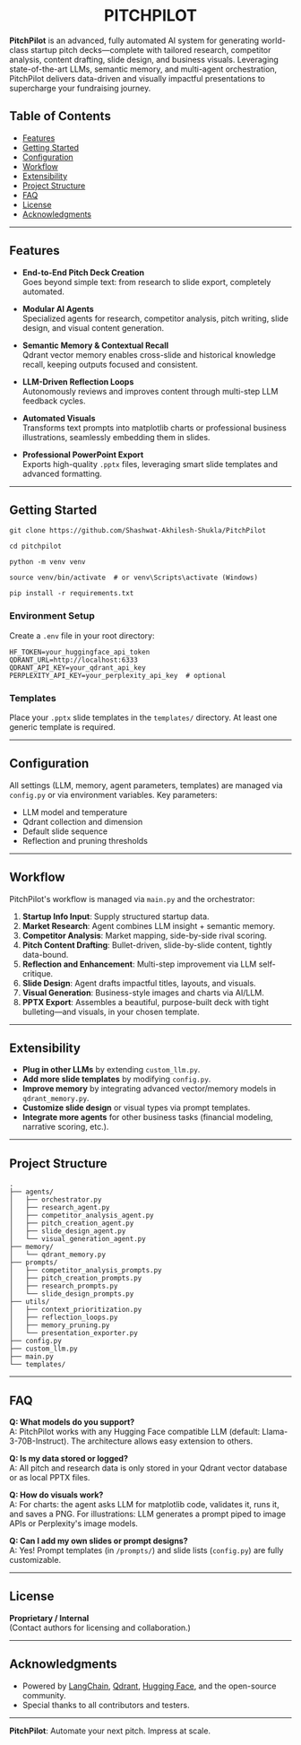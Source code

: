 
<h1 align="center"><strong>PITCHPILOT</strong></h1>


**PitchPilot** is an advanced, fully automated AI system for generating world-class startup pitch decks—complete with tailored research, competitor analysis, content drafting, slide design, and business visuals. Leveraging state-of-the-art LLMs, semantic memory, and multi-agent orchestration, PitchPilot delivers data-driven and visually impactful presentations to supercharge your fundraising journey.



## Table of Contents

- [Features](#features)
- [Getting Started](#getting-started)
- [Configuration](#configuration)
- [Workflow](#workflow)
- [Extensibility](#extensibility)
- [Project Structure](#project-structure)
- [FAQ](#faq)
- [License](#license)
- [Acknowledgments](#acknowledgments)

***

## Features

- **End-to-End Pitch Deck Creation**  
  Goes beyond simple text: from research to slide export, completely automated.

- **Modular AI Agents**  
  Specialized agents for research, competitor analysis, pitch writing, slide design, and visual content generation.

- **Semantic Memory & Contextual Recall**  
  Qdrant vector memory enables cross-slide and historical knowledge recall, keeping outputs focused and consistent.

- **LLM-Driven Reflection Loops**  
  Autonomously reviews and improves content through multi-step LLM feedback cycles.

- **Automated Visuals**  
  Transforms text prompts into matplotlib charts or professional business illustrations, seamlessly embedding them in slides.

- **Professional PowerPoint Export**  
  Exports high-quality `.pptx` files, leveraging smart slide templates and advanced formatting.

***

## Getting Started


```
git clone https://github.com/Shashwat-Akhilesh-Shukla/PitchPilot
```

```
cd pitchpilot
```

```
python -m venv venv
```

```
source venv/bin/activate  # or venv\Scripts\activate (Windows)
```

```
pip install -r requirements.txt
```

### Environment Setup

Create a `.env` file in your root directory:

```
HF_TOKEN=your_huggingface_api_token
QDRANT_URL=http://localhost:6333
QDRANT_API_KEY=your_qdrant_api_key
PERPLEXITY_API_KEY=your_perplexity_api_key  # optional
```

### Templates

Place your `.pptx` slide templates in the `templates/` directory.
At least one generic template is required.

***

## Configuration

All settings (LLM, memory, agent parameters, templates) are managed via `config.py` or via environment variables.
Key parameters:

- LLM model and temperature
- Qdrant collection and dimension
- Default slide sequence
- Reflection and pruning thresholds

***

## Workflow

PitchPilot's workflow is managed via `main.py` and the orchestrator:

1. **Startup Info Input**: Supply structured startup data.
2. **Market Research**: Agent combines LLM insight + semantic memory.
3. **Competitor Analysis**: Market mapping, side-by-side rival scoring.
4. **Pitch Content Drafting**: Bullet-driven, slide-by-slide content, tightly data-bound.
5. **Reflection and Enhancement**: Multi-step improvement via LLM self-critique.
6. **Slide Design**: Agent drafts impactful titles, layouts, and visuals.
7. **Visual Generation**: Business-style images and charts via AI/LLM.
8. **PPTX Export**: Assembles a beautiful, purpose-built deck with tight bulleting—and visuals, in your chosen template.

***

## Extensibility

- **Plug in other LLMs** by extending `custom_llm.py`.
- **Add more slide templates** by modifying `config.py`.
- **Improve memory** by integrating advanced vector/memory models in `qdrant_memory.py`.
- **Customize slide design** or visual types via prompt templates.
- **Integrate more agents** for other business tasks (financial modeling, narrative scoring, etc.).

***

## Project Structure

```
.
├── agents/
│   ├── orchestrator.py
│   ├── research_agent.py
│   ├── competitor_analysis_agent.py
│   ├── pitch_creation_agent.py
│   ├── slide_design_agent.py
│   └── visual_generation_agent.py
├── memory/
│   └── qdrant_memory.py
├── prompts/
│   ├── competitor_analysis_prompts.py
│   ├── pitch_creation_prompts.py
│   ├── research_prompts.py
│   └── slide_design_prompts.py
├── utils/
│   ├── context_prioritization.py
│   ├── reflection_loops.py
│   ├── memory_pruning.py
│   └── presentation_exporter.py
├── config.py
├── custom_llm.py
├── main.py
└── templates/
```

***

## FAQ

**Q: What models do you support?**  
A: PitchPilot works with any Hugging Face compatible LLM (default: Llama-3-70B-Instruct). The architecture allows easy extension to others.

**Q: Is my data stored or logged?**  
A: All pitch and research data is only stored in your Qdrant vector database or as local PPTX files.

**Q: How do visuals work?**  
A: For charts: the agent asks LLM for matplotlib code, validates it, runs it, and saves a PNG. For illustrations: LLM generates a prompt piped to image APIs or Perplexity's image models.

**Q: Can I add my own slides or prompt designs?**  
A: Yes! Prompt templates (in `/prompts/`) and slide lists (`config.py`) are fully customizable.

***

## License

**Proprietary / Internal**  
(Contact authors for licensing and collaboration.)

***

## Acknowledgments

- Powered by [LangChain](https://www.langchain.com/), [Qdrant](https://qdrant.tech/), [Hugging Face](https://huggingface.co/), and the open-source community.
- Special thanks to all contributors and testers.

***

**PitchPilot**: Automate your next pitch. Impress at scale.
